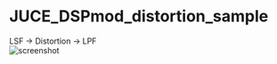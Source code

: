 # JUCE_DSPmod_distortion_sample
LSF -> Distortion -> LPF  
![screenshot]("https://github.com/Aogiri-m2d/JUCE_DSPmod_distortion_sample/blob/master/staticClipper/screenshot/distortion_cap.JPG")
